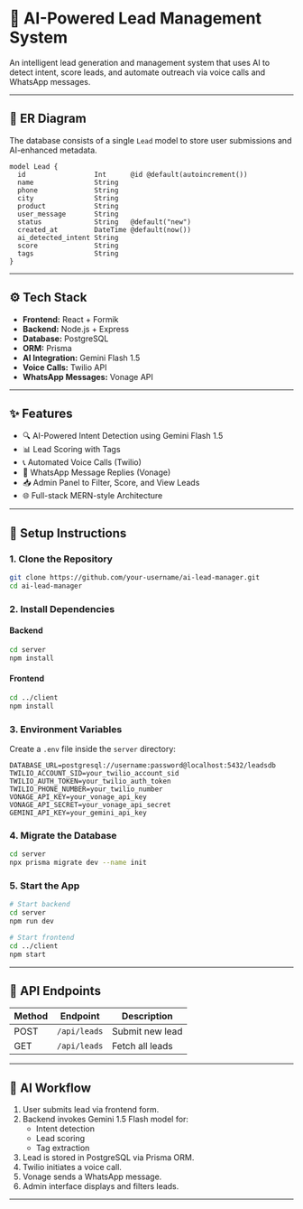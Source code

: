 # 🧠 AI-Powered Lead Management System

An intelligent lead generation and management system that uses AI to detect intent, score leads, and automate outreach via voice calls and WhatsApp messages.

---

## 🧩 ER Diagram

The database consists of a single `Lead` model to store user submissions and AI-enhanced metadata.

```prisma
model Lead {
  id                 Int      @id @default(autoincrement())
  name               String
  phone              String
  city               String
  product            String
  user_message       String
  status             String   @default("new")
  created_at         DateTime @default(now())
  ai_detected_intent String
  score              String
  tags               String
}
```

---

## ⚙️ Tech Stack

- **Frontend:** React + Formik  
- **Backend:** Node.js + Express  
- **Database:** PostgreSQL  
- **ORM:** Prisma  
- **AI Integration:** Gemini Flash 1.5  
- **Voice Calls:** Twilio API  
- **WhatsApp Messages:** Vonage API  

---

## ✨ Features

- 🔍 AI-Powered Intent Detection using Gemini Flash 1.5  
- 📊 Lead Scoring with Tags  
- 📞 Automated Voice Calls (Twilio)  
- 💬 WhatsApp Message Replies (Vonage)  
- 📥 Admin Panel to Filter, Score, and View Leads  
- 🌐 Full-stack MERN-style Architecture  

---

## 🔧 Setup Instructions

### 1. Clone the Repository

```bash
git clone https://github.com/your-username/ai-lead-manager.git
cd ai-lead-manager
```

### 2. Install Dependencies

#### Backend

```bash
cd server
npm install
```

#### Frontend

```bash
cd ../client
npm install
```

### 3. Environment Variables

Create a `.env` file inside the `server` directory:

```env
DATABASE_URL=postgresql://username:password@localhost:5432/leadsdb
TWILIO_ACCOUNT_SID=your_twilio_account_sid
TWILIO_AUTH_TOKEN=your_twilio_auth_token
TWILIO_PHONE_NUMBER=your_twilio_number
VONAGE_API_KEY=your_vonage_api_key
VONAGE_API_SECRET=your_vonage_api_secret
GEMINI_API_KEY=your_gemini_api_key
```

### 4. Migrate the Database

```bash
cd server
npx prisma migrate dev --name init
```

### 5. Start the App

```bash
# Start backend
cd server
npm run dev

# Start frontend
cd ../client
npm start
```

---

## 📡 API Endpoints

| Method | Endpoint         | Description                        |
|--------|------------------|------------------------------------|
| POST   | `/api/leads`     | Submit new lead                    |
| GET    | `/api/leads`     | Fetch all leads                    |

---

## 🧠 AI Workflow

1. User submits lead via frontend form.
2. Backend invokes Gemini 1.5 Flash model for:
   - Intent detection
   - Lead scoring
   - Tag extraction
3. Lead is stored in PostgreSQL via Prisma ORM.
4. Twilio initiates a voice call.
5. Vonage sends a WhatsApp message.
6. Admin interface displays and filters leads.

---


